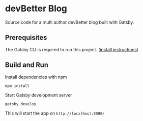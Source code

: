 # devBetter Blog

Source code for a multi author devBetter blog built with Gatsby.

## Prerequisites

The Gatsby CLI is required to run this project. ([install instructions](https://www.gatsbyjs.com/docs/tutorial/part-0/#gatsby-cli))

## Build and Run

Install dependencies with npm

```
npm install
```

Start Gatsby development server

```
gatsby develop
```

This will start the app on `http://localhost:8000/`
